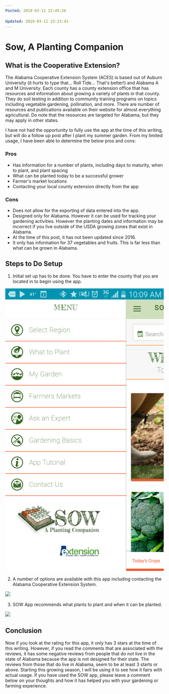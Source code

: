 ```yaml
---
Posted: 2019-03-11 22:45:26

Updated: 2019-03-11 23:23:43
---
```


# Sow, A Planting Companion

## What is the Cooperative Extension?

The Alabama Cooperative Extension System (ACES) is based out of Auburn University (it hurts to type that... Roll Tide... That's better!)
and Alabama A and M University. Each county has a county extension office that has resources and information about growing a variety
of plants in that county. They do soil testing in addition to community training programs on topics including vegetable gardening,
pollination, and more. There are number of resources and publications available on their website for almost everything agricultural.
Do note that the resources are targeted for Alabama, but they may apply in other states.

I have not had the opportunity to fully use the app at the time of this writing, but will do a follow up post after I plant my summer
garden. From my limited usage, I have been able to determine the below pros and cons:

### Pros

* Has information for a number of plants, including days to maturity, when to plant, and plant spacing
* What can be planted today to be a successful grower
* Farmer's market locations
* Contacting your local county extension directly from the app

### Cons

* Does not allow for the exporting of data entered into the app.
* Designed only for Alabama. However it can be used for tracking your gardening activities. However the planting
dates and information may be incorrect if you live outside of the USDA growing zones that exist in Alabama.
* At the time of this post, it has not been updated since 2016.
* It only has information for 37 vegetables and fruits. This is far less than what can be grown in Alabama.

## Steps to Do Setup

1) Initial set up has to be done. You have to enter the county that you are located in to begin using the app.

![](/images/2019.03.11-Screenshot_2019-03-06-10-09-07.png)

2) A number of options are available with this app including contacting the Alabama Cooperative Extension System.

![](/images/Screenshot_2019-03-06-10-09-13.png)

3) SOW App recommends what plants to plant and when it can be planted.

![](/images/Screenshot_2019-03-06-10-09-13.png)

## Conclusion

Now if you look at the rating for this app, it only has 3 stars at the time of this writing. However, if you read the comments
that are associated with the reviews, it has some negative reviews from people that do not live in the state of Alabama because
the app is not designed for their state. The reviews from those that do live in Alabama, seem to be at least 3 starts or above.
Starting this growing season, I will be using it to see how it fairs with actual usage. If you have used the SOW app, please
leave a comment below on your thoughts and how it has helped you with your gardening or farming experience.
